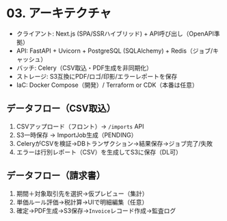 # 03. アーキテクチャ

- クライアント: Next.js (SPA/SSRハイブリッド) + API呼び出し（OpenAPI準拠）
- API: FastAPI + Uvicorn + PostgreSQL (SQLAlchemy) + Redis（ジョブ/キャッシュ）
- バッチ: Celery（CSV取込・PDF生成を非同期化）
- ストレージ: S3互換にPDF/ロゴ/印影/エラーレポートを保存
- IaC: Docker Compose（開発）/ Terraform or CDK（本番は任意）

## データフロー（CSV取込）
1. CSVアップロード（フロント）→ `/imports` API
2. S3一時保存 → ImportJob生成（PENDING）
3. CeleryがCSVを検証→DBトランザクション→結果保存→ジョブ完了/失敗
4. エラーは行別レポート（CSV）を生成してS3に保存（DL可）

## データフロー（請求書）
1. 期間＋対象取引先を選択→仮プレビュー（集計）
2. 単価ルール評価→税計算→UIで明細編集（任意）
3. 確定→PDF生成→S3保存→`Invoice`レコード作成→監査ログ
